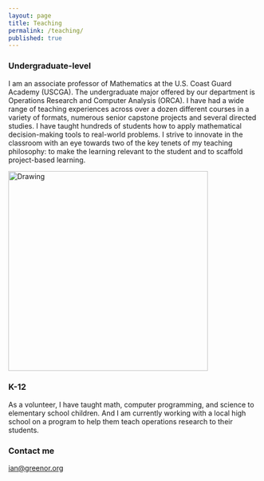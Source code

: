 ```yaml
---
layout: page
title: Teaching
permalink: /teaching/
published: true
---
```


### Undergraduate-level

I am an associate professor of Mathematics at the U.S. Coast Guard Academy (USCGA).  The undergraduate major offered by our department is Operations Research and Computer Analysis (ORCA).  I have had a wide range of teaching experiences across over a dozen different courses in a variety of formats, numerous senior capstone projects and several directed studies.   I have taught hundreds of students how to apply mathematical decision-making tools to real-world problems.  I strive to innovate in the classroom with an eye towards two of the key tenets of my teaching philosophy:  to make the learning relevant to the student and to scaffold project-based learning. 

<img src="http://ifrommer.github.io/images/classphotoSm.jpg " alt="Drawing" style="width: 400px;"/>

### K-12

As a volunteer, I have taught math, computer programming, and science to elementary school children.  And I am currently working with a local high school on a program to help them teach operations research to their students.

### Contact me

[ian@greenor.org](mailto:ian@greenor.org)
